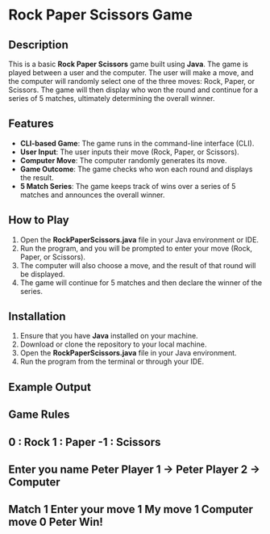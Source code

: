 # Rock Paper Scissors Game

## Description
This is a basic **Rock Paper Scissors** game built using **Java**. The game is played between a user and the computer. The user will make a move, and the computer will randomly select one of the three moves: Rock, Paper, or Scissors. The game will then display who won the round and continue for a series of 5 matches, ultimately determining the overall winner.

## Features
- **CLI-based Game**: The game runs in the command-line interface (CLI).
- **User Input**: The user inputs their move (Rock, Paper, or Scissors).
- **Computer Move**: The computer randomly generates its move.
- **Game Outcome**: The game checks who won each round and displays the result.
- **5 Match Series**: The game keeps track of wins over a series of 5 matches and announces the overall winner.

## How to Play
1. Open the **RockPaperScissors.java** file in your Java environment or IDE.
2. Run the program, and you will be prompted to enter your move (Rock, Paper, or Scissors).
3. The computer will also choose a move, and the result of that round will be displayed.
4. The game will continue for 5 matches and then declare the winner of the series.

## Installation
1. Ensure that you have **Java** installed on your machine.
2. Download or clone the repository to your local machine.
3. Open the **RockPaperScissors.java** file in your Java environment.
4. Run the program from the terminal or through your IDE.

## Example Output
Game Rules
------------------
  0 : Rock
  1 : Paper
 -1 : Scissors
------------------
Enter you name
Peter
Player 1 -> Peter
Player 2 -> Computer
------------------
Match 1
Enter your move 
1
My move 1
Computer move 0
Peter Win!
------------------